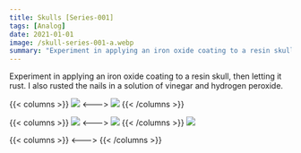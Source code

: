 ```yaml
---
title: Skulls [Series-001]
tags: [Analog]
date: 2021-01-01
image: /skull-series-001-a.webp
summary: "Experiment in applying an iron oxide coating to a resin skull, then letting it rust. I also rusted the nails in a solution of vinegar and hydrogen peroxide."
---
```


Experiment in applying an iron oxide coating to a resin skull, then letting it rust. I also rusted the nails in a solution of vinegar and hydrogen peroxide.


{{< columns >}}
![](/skull-series-001-b.webp)
<--->
![](/skull-series-001-c.webp)
{{< /columns >}}

{{< columns >}}
![](/skull-series-001-d.webp)
<--->
![](/skull-series-001-f.webp)
{{< /columns >}}
![](/skull-series-001-e.webp)

{{< columns >}}
<--->
{{< /columns >}}


